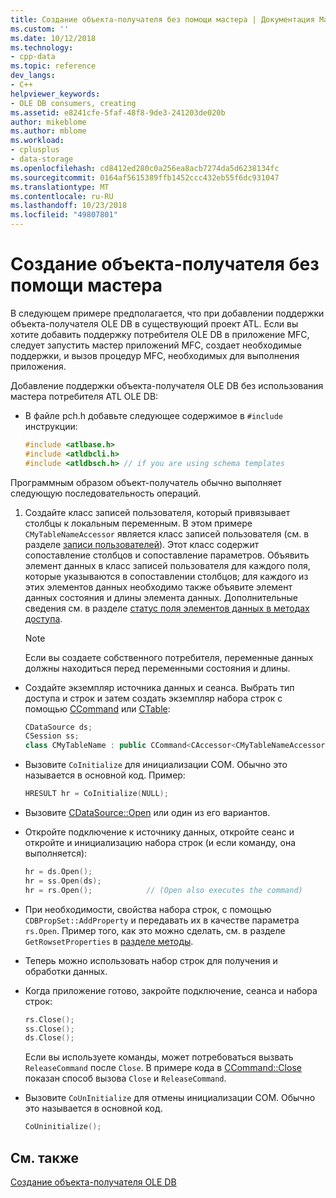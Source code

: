 ```yaml
---
title: Создание объекта-получателя без помощи мастера | Документация Майкрософт
ms.custom: ''
ms.date: 10/12/2018
ms.technology:
- cpp-data
ms.topic: reference
dev_langs:
- C++
helpviewer_keywords:
- OLE DB consumers, creating
ms.assetid: e8241cfe-5faf-48f8-9de3-241203de020b
author: mikeblome
ms.author: mblome
ms.workload:
- cplusplus
- data-storage
ms.openlocfilehash: cd8412ed280c0a256ea8acb7274da5d6238134fc
ms.sourcegitcommit: 0164af5615389ffb1452ccc432eb55f6dc931047
ms.translationtype: MT
ms.contentlocale: ru-RU
ms.lasthandoff: 10/23/2018
ms.locfileid: "49807801"
---
```

# <a name="creating-a-consumer-without-using-a-wizard"></a>Создание объекта-получателя без помощи мастера

В следующем примере предполагается, что при добавлении поддержки объекта-получателя OLE DB в существующий проект ATL. Если вы хотите добавить поддержку потребителя OLE DB в приложение MFC, следует запустить мастер приложений MFC, создает необходимые поддержки, и вызов процедур MFC, необходимых для выполнения приложения.  
  
Добавление поддержки объекта-получателя OLE DB без использования мастера потребителя ATL OLE DB:  
  
- В файле pch.h добавьте следующее содержимое в `#include` инструкции:  
  
    ```cpp  
    #include <atlbase.h>  
    #include <atldbcli.h>  
    #include <atldbsch.h> // if you are using schema templates  
    ```  
  
Программным образом объект-получатель обычно выполняет следующую последовательность операций.  
  
1. Создайте класс записей пользователя, который привязывает столбцы к локальным переменным. В этом примере `CMyTableNameAccessor` является класс записей пользователя (см. в разделе [записи пользователей](../../data/oledb/user-records.md)). Этот класс содержит сопоставление столбцов и сопоставление параметров. Объявить элемент данных в класс записей пользователя для каждого поля, которые указываются в сопоставлении столбцов; для каждого из этих элементов данных необходимо также объявите элемент данных состояния и длины элемента данных. Дополнительные сведения см. в разделе [статус поля элементов данных в методах доступа](../../data/oledb/field-status-data-members-in-wizard-generated-accessors.md).  
  
    > [!NOTE]
    > Если вы создаете собственного потребителя, переменные данных должны находиться перед переменными состояния и длины.  
  
- Создайте экземпляр источника данных и сеанса. Выбрать тип доступа и строк и затем создать экземпляр набора строк с помощью [CCommand](../../data/oledb/ccommand-class.md) или [CTable](../../data/oledb/ctable-class.md):  
  
    ```cpp  
    CDataSource ds;  
    CSession ss;  
    class CMyTableName : public CCommand<CAccessor<CMyTableNameAccessor>>  
    ```  
  
- Вызовите `CoInitialize` для инициализации COM. Обычно это называется в основной код. Пример:  
  
    ```cpp  
    HRESULT hr = CoInitialize(NULL);  
    ```  
  
- Вызовите [CDataSource::Open](../../data/oledb/cdatasource-open.md) или один из его вариантов.  
  
- Откройте подключение к источнику данных, откройте сеанс и откройте и инициализацию набора строк (и если команду, она выполняется):  
  
    ```cpp  
    hr = ds.Open();  
    hr = ss.Open(ds);  
    hr = rs.Open();            // (Open also executes the command)  
    ```  
  
- При необходимости, свойства набора строк, с помощью `CDBPropSet::AddProperty` и передавать их в качестве параметра `rs.Open`. Пример того, как это можно сделать, см. в разделе `GetRowsetProperties` в [разделе методы](../../data/oledb/consumer-wizard-generated-methods.md).  
  
- Теперь можно использовать набор строк для получения и обработки данных.  
  
- Когда приложение готово, закройте подключение, сеанса и набора строк:  
  
    ```cpp  
    rs.Close();  
    ss.Close();  
    ds.Close();  
    ```  
  
     Если вы используете команды, может потребоваться вызвать `ReleaseCommand` после `Close`. В примере кода в [CCommand::Close](../../data/oledb/ccommand-close.md) показан способ вызова `Close` и `ReleaseCommand`.  
  
- Вызовите `CoUnInitialize` для отмены инициализации COM. Обычно это называется в основной код.  
  
    ```cpp  
    CoUninitialize();  
    ```  
  
## <a name="see-also"></a>См. также  

[Создание объекта-получателя OLE DB](../../data/oledb/creating-an-ole-db-consumer.md)